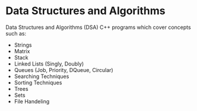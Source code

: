 # Data Structures and Algorithms

Data Structures and Algorithms (DSA) C++ programs which cover concepts such as:
- Strings
- Matrix
- Stack
- Linked Lists (Singly, Doubly)
- Queues (Job, Priority, DQueue, Circular)
- Searching Techniques
- Sorting Techniques
- Trees
- Sets
- File Handeling
